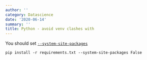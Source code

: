 ```yaml
---
author: ''
category: Datascience
date: '2020-06-14'
summary: ''
title: Python - avoid venv clashes with 
---
```


You should set [`--system-site-packages`](https://virtualenv.pypa.io/en/latest/cli_interface.html?highlight=system-site#system-site-packages
)

    pip install -r requirements.txt --system-site-packages False




